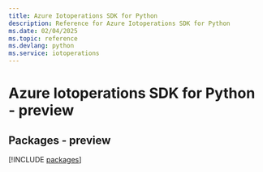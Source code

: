 ```yaml
---
title: Azure Iotoperations SDK for Python
description: Reference for Azure Iotoperations SDK for Python
ms.date: 02/04/2025
ms.topic: reference
ms.devlang: python
ms.service: iotoperations
---
```

# Azure Iotoperations SDK for Python - preview
## Packages - preview
[!INCLUDE [packages](iotoperations-index.md)]